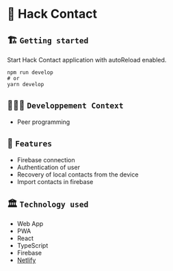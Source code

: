 # 🚀 Hack Contact

## 🏗️ `Getting started`
Start Hack Contact application with autoReload enabled.
```
npm run develop
# or
yarn develop
```

## 🧑🏽‍💻 `Developpement Context`
- Peer programming

## 🧱 `Features`
- Firebase connection
- Authentication of user
- Recovery of local contacts from the device
- Import contacts in firebase

## 🏛️ `Technology used`
- Web App
- PWA
- React
- TypeScript
- Firebase
- [Netlify](https://deploy-preview-3--clinquant-meerkat-1ea8ea.netlify.app/)

